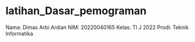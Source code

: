 # latihan_Dasar_pemograman
Nama: Dimas Arbi Ardian
NIM: 20220040165
Kelas: TI J 2022
Prodi: Teknik Informatika

